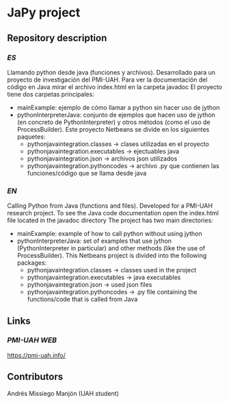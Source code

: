 # **JaPy project**

## Repository description

### *ES*
Llamando python desde java (funciones y archivos). 
Desarrollado para un proyecto de investigación del PMI-UAH.
Para ver la documentación del código en Java mirar el archivo index.html en la carpeta javadoc
El proyecto tiene dos carpetas principales:
- mainExample: ejemplo de cómo llamar a python sin hacer uso de jython
- pythonInterpreterJava: conjunto de ejemplos que hacen uso de jython (en concreto de PythonInterpreter) y otros métodos (como el uso de ProcessBuilder). Este proyecto Netbeans se divide en los siguientes paquetes:
  - pythonjavaintegration.classes -> clases utilizadas en el proyecto
  - pythonjavaintegration.executables -> ejectuables java
  - pythonjavaintegration.json -> archivos json utilizados
  - pythonjavaintegration.pythoncodes -> archivo .py que contienen las funciones/código que se llama desde java
### *EN*
Calling Python from Java (functions and files).
Developed for a PMI-UAH research project.
To see the Java code documentation open the index.html file located in the javadoc directory
The project has two main directories:
- mainExample: example of how to call python without using jython
- pythonInterpreterJava: set of examples that use jython (PythonInterpreter in particular) and other methods (like the use of ProcessBuilder). This Netbeans project is divided into the following packages:
  - pythonjavaintegration.classes -> classes used in the project
  - pythonjavaintegration.executables -> java executables
  - pythonjavaintegration.json -> used json files
  - pythonjavaintegration.pythoncodes -> .py file containing the functions/code that is called from Java

## Links
### *PMI-UAH WEB*
https://pmi-uah.info/

## Contributors
Andrés Missiego Manjón (UAH student)
